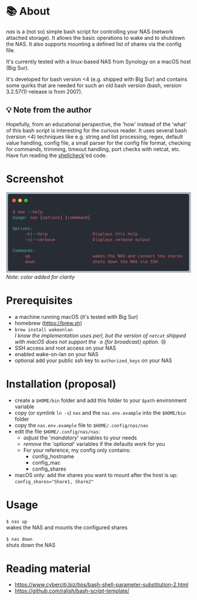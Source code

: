 # 📚 About

_nas_ is a (not so) simple bash script for controlling your NAS (network attached storage). It allows the basic operations to wake and to shutdown the NAS. It also supports mounting a defined list of shares via the config file.

It's currently tested with a linux-based NAS from Synology on a macOS host (Big Sur).

It's developed for bash version <4 (e.g. shipped with Big Sur) and contains some quirks that are needed for such an old bash version (bash, version 3.2.57(1)-release is from 2007).

## 💡 Note from the author

Hopefully, from an educational perspective, the 'how' instead of the 'what' of this bash script is interesting for the curious reader. It uses several bash (version <4) techniques like e.g. string and list processing, regex, default value handling, config file, a small parser for the config file format, checking for commands, trimming, timeout handling, port checks with netcat, etc. Have fun reading the [shellcheck](www.shellcheck.net)'ed code.

# Screenshot

![screenshot of the interface](interface.png)
_Note: color added for clarity_

# Prerequisites

- a machine running macOS (it's tested with Big Sur)
- homebrew (https://brew.sh)
- `brew install wakeonlan` \
  _I know the implementation uses perl, but the version of `netcat` shipped with macOS does not support the `-b` (for broadcast) option._ 😢
- SSH access and root access on your NAS
- enabled wake-on-lan on your NAS
- optional add your public ssh key to `authorized_keys` on your NAS

# Installation (proposal)

- create a `$HOME/bin` folder and add this folder to your `$path` environment variable
- copy (or symlink `ln -s`) `nas` and the `nas.env.example` into the `$HOME/bin` folder
- copy the `nas.env.example` file to `$HOME/.config/nas/nas`
- edit the file `$HOME/.config/nas/nas`:
  - _adjust_ the '_mandatory_' variables to your needs
  - _remove_ the '_optional_' variables if the defaults work for you
  - For your reference, my config only contains:
    - config_hostname
    - config_mac
    - config_shares
- macOS only: add the shares you want to mount after the host is up: `config_shares="Share1, Share2"`

# Usage

`$ nas up` \
wakes the NAS and mounts the configured shares

`$ nas down`\
shuts down the NAS

# Reading material

- https://www.cyberciti.biz/tips/bash-shell-parameter-substitution-2.html
- https://github.com/ralish/bash-script-template/
